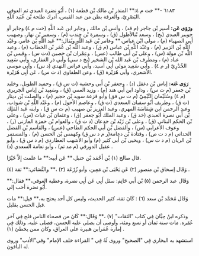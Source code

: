 ٦١٨٣ -** خت م ٤:** المنذر بْن مالك بْن قطعة (١) ، أَبُو نضرة العبدي ثم العوقي البَصْرِيّ، والعرقة بطن من عبد القيس، أدرك طلحة بْن عُبَيد اللَّهِ.

**ورَوَى عَن:** أسير بْن جاجر (م قد) ، وأنس بْن مالك , وجابر ابن عَبد اللَّهِ (خت م ٤) وجابر أو جويبر العبدي (بخ) ، وسعد بْنالأطول (ق) ، وسمرة بْن جندب (م) ، وسمير بْن نهار، وصهيب أَبِي الصهباء (م) ، مولى ابْن عباس،** وعامر بْن عَبد اللَّهِ ويُقال:** عَبد اللَّهِ بْن عامر، وعَبْد اللَّهِ بْن الزبير (م) ، وعَبْد اللَّهِ بْن عباس (م ق) ، وعبد اللَّه بْن عُمَر بْن الخطاب (م) ، وعبد اللَّه بْن مولة (س) ، وعلي بْن أَبي طالب (عس) ، وعِمْران بْن حصين (دت س) ، وقيس بْن عباد (م) ، ومطرف بْن عَبد الله بْن الشخير (بخ د سي) وأبي ذر الغفاري، وأبي سَعِيد الخُدْرِيّ (ر م ٤) . وأبي سَعِيد مولى أَبِي أسيد، وأبي فراس النهدي (د س) ، وأبي موسى الأشعري، وأبي هُرَيْرة (ق) ، وعن الطفاوي (د ت س) ، عَن أَبِي هُرَيْرة.

**رَوَى عَنه:** إياس بْن دغفل (د) ، وجعفر بْن أَبي وحشية (ت س ق) ، وحميد الطويل، وخليد بْن جعفر (م ت س) ، وداود ابن أَبي هند (م) ، وزيد العمي (ق) ، وسَعِيد بْن إياس الجريري (م ٤) وسُلَيْمان التَّيْمِيّ (م ت س فق) وأبو قزعة سويد بْن حجير (م) ، والصلت بْن دينار (ت ق) ، وطريف أَبُو سفيان السعدي (ت ق) ، وعاصم الأحول (م) ، وعَبْد اللَّهِ بْن شوذب، وعبد الرحمن ابن شِِمَاسَةَ المهري، وعبد العزيز بْن صهيب (م ت س ق) ، وابنه عَبد المَلِك بْن أَبي نصرة العبدي (خد ق) ، وعبد الملك أَبُو جعفر (ق) ، وعثمان بْن غياث (س) ، وعلي بْن الحكم البناني (ق) ، وعلي بْن زَيْد بْن جدعان (د ت ق) ، والعوام بْن حمزة المازني (ر) ، وعوف الأعرابي (س) ، والفضل بْن أَبي الحكم الطاحي (عس) ، والقاسم بْن الفضل الحداني (م د ت ص) ، وقتادة بْن دعامة(ر م د س ق) وكهمس بْن الحسن (م) ، والمستمر بْن الريان (م د ت س) ، ويحيى بْن أَبي كثير (م) وأبو الأشهب العطاردي (م د س ق) ، وأبو عقيل الدورقي (م مد تم) ، وأبو نعامة السعدي (د) .

قال صالح (١) بْن أَحْمَد بْن حنبل،** عَن أبيه:** ما علمت إِلاَّ خَيْرًا.

وَقَال إسحاق بْن منصور (٢) عَن يَحْيَى بْن مَعِين، وأبو زُرْعَة (٣) ،** والنَّسَائي:** ثقة (٤) .

وَقَال عبد الرحمن (٥) بْن أَبي حَاتِم: سئل أَبِي عَن أَبِي نضرة، وعطية العوفي،** فقال:** أَبُو نضرة أحب إلي.

وَقَال مُحَمَّد بْن سعد (٦) : كَانَ ثقة، كثير الحديث، وليس كل أحد يحتج به،** قيل:** مات قبل الحسن بقليل.

وذكره ابنُ حِبَّان فِي كتاب "الثقات" (٧) ،** وَقَال:** كَانَ من فصحاء الناس فلج فِي آخر عُمَره. مات سنة ثمان أو تسع ومئة، وأوصى أن يصلي عليه الحسن، فصلى عليه، وذلك فِي إمارة عُمَرابن هبيرة على العراق، وكان ممن يخطئ (١) .

استشهد به البخاري فِي "الصحيح" وروى لَهُ فِي " القراءة خلف الإمام" وفي"الأدب" وروى له الباقون.